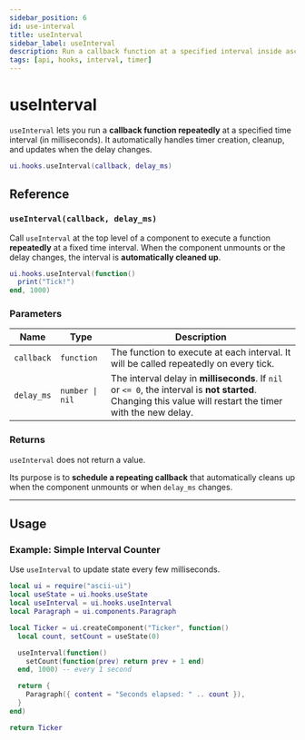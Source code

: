 ```yaml
---
sidebar_position: 6
id: use-interval
title: useInterval
sidebar_label: useInterval
description: Run a callback function at a specified interval inside ascii-ui components.
tags: [api, hooks, interval, timer]
---
```


# useInterval

`useInterval` lets you run a **callback function repeatedly** at a specified time interval (in milliseconds).
It automatically handles timer creation, cleanup, and updates when the delay changes.

```lua
ui.hooks.useInterval(callback, delay_ms)
```

## Reference

### `useInterval(callback, delay_ms)`

Call `useInterval` at the top level of a component to execute a function **repeatedly** at a fixed time interval.
When the component unmounts or the delay changes, the interval is **automatically cleaned up**.

```lua
ui.hooks.useInterval(function()
  print("Tick!")
end, 1000)
```

### Parameters

| Name | Type | Description |
|------|------|--------------|
| `callback` | `function` | The function to execute at each interval. It will be called repeatedly on every tick. |
| `delay_ms` | `number \| nil` | The interval delay in **milliseconds**. If `nil` or `<= 0`, the interval is **not started**. Changing this value will restart the timer with the new delay. |

### Returns

`useInterval` does not return a value.

Its purpose is to **schedule a repeating callback** that automatically cleans up when the component unmounts or when `delay_ms` changes.

---

## Usage

### Example: Simple Interval Counter

Use `useInterval` to update state every few milliseconds.

```lua
local ui = require("ascii-ui")
local useState = ui.hooks.useState
local useInterval = ui.hooks.useInterval
local Paragraph = ui.components.Paragraph

local Ticker = ui.createComponent("Ticker", function()
  local count, setCount = useState(0)

  useInterval(function()
    setCount(function(prev) return prev + 1 end)
  end, 1000) -- every 1 second

  return {
    Paragraph({ content = "Seconds elapsed: " .. count }),
  }
end)

return Ticker
```
